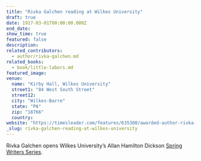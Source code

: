 ```yaml
---
title: "Rivka Galchen reading at Wilkes University"
draft: true
date: 1917-03-01T00:00:00.000Z
end_date:
show_time: true
featured: false
description:
related_contributors:
  - author/rivka-galchen.md
related_books:
  - book/little-labors.md
featured_image: 
venue:
  name: "Kirby Hall, Wilkes University"
  street1: "84 West South Street"
  street12:
  city: "Wilkes-Barre"
  state: "PA"
  zip: "18766"
  country:
website: "https://timesleader.com/features/635300/awarded-author-rivka-galchen-to-open-wilkes-universitys-writers-series"
_slug: rivka-galchen-reading-at-wilkes-university
---
```


Rivka Galchen opens Wilkes University’s Allan Hamilton Dickson [Spring Writers Series](http://timesleader.com/features/520795/wilkes-barre-native-author-of-the-sojourn-andrew-krivak-featured-writer-in-wilkes-universitys-allan-hamilton-dickson-fund-spring-writers-series).

